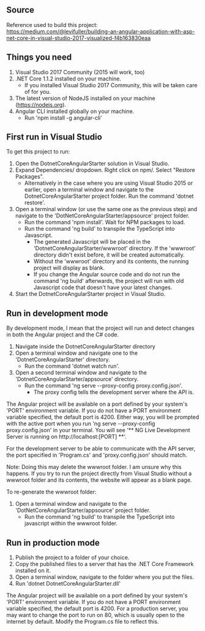 ## Source

Reference used to build this project: https://medium.com/@levifuller/building-an-angular-application-with-asp-net-core-in-visual-studio-2017-visualized-f4b163830eaa

## Things you need
1. Visual Studio 2017 Community (2015 will work, too)
2. .NET Core 1.1.2 installed on your machine.
    * If you installed Visual Studio 2017 Community, this will be taken care of for you.
3. The latest version of NodeJS installed on your machine (https://nodejs.org).
4. Angular CLI installed globally on your machine.
    * Run 'npm install -g angular-cli'

## First run in Visual Studio

To get this project to run:

1. Open the DotnetCoreAngularStarter solution in Visual Studio.
2. Expand Dependencies/ dropdown. Right click on npm/. Select "Restore Packages".
    * Alternatively in the case where you are using Visual Studio 2015 or earlier, open a terminal window and navigate to the DotnetCoreAngularStarter project folder. Run the command 'dotnet restore'.
3. Open a terminal window (or use the same one as the previous step) and navigate to the 'DotNetCoreAngularStarter/appsource' project folder.
    * Run the command 'npm install'. Wait for NPM packages to load.
    * Run the command 'ng build' to transpile the TypeScript into Javascript.
	    * The generated Javascript will be placed in the 'DotnetCoreAngularStarter/wwwroot' directory. If the 'wwwroot' directory didn't exist before, it will be created automatically.
        * Without the 'wwwroot' directory and its contents, the running project will display as blank.
        * If you change the Angular source code and do not run the command 'ng build' afterwards, the project will run with old Javascript code that doesn't have your latest changes.
4. Start the DotnetCoreAngularStarter project in Visual Studio.

## Run in development mode

By development mode, I mean that the project will run and detect changes in both the Angular project and the C# code.

1. Navigate inside the DotnetCoreAngularStarter directory
2. Open a terminal window and navigate one to the 'DotnetCoreAngularStarter' directory.
    * Run the command 'dotnet watch run'.
3. Open a second terminal window and navigate to the 'DotnetCoreAngularStarter/appsource' directory.
    * Run the command 'ng serve --proxy-config proxy.config.json'.
        * The proxy config tells the development server where the API is.

The Angular project will be available on a port defined by your system's 'PORT' environment variable. If you do not have a PORT environment variable specified, the default port is 4200. Either way, you will be prompted with the active port when you run 'ng serve --proxy-config proxy.config.json' in your terminal. You will see '** NG Live Development Server is running on http://localhost:[PORT] **'.

For the development server to be able to communicate with the API server, the port specified in 'Program.cs' and 'proxy.config.json' should match.

Note: Doing this may delete the wwwroot folder. I am unsure why this happens. If you try to run the project directly from Visual Studio without a wwwroot folder and its contents, the website will appear as a blank page.

To re-generate the wwwroot folder:

1. Open a terminal window and navigate to the 'DotNetCoreAngularStarter/appsource' project folder.
    * Run the command 'ng build' to transpile the TypeScript into javascript within the wwwroot folder.

## Run in production mode

1. Publish the project to a folder of your choice.
2. Copy the published files to a server that has the .NET Core Framework installed on it.
3. Open a terminal window, navigate to the folder where you put the files.
4. Run 'dotnet DotnetCoreAngularStarter.dll'

The Angular project will be available on a port defined by your system's 'PORT' environment variable. If you do not have a PORT environment variable specified, the default port is 4200.
For a production server, you may want to change the port to run on 80, which is usually open to the internet by default. Modify the Program.cs file to reflect this.
